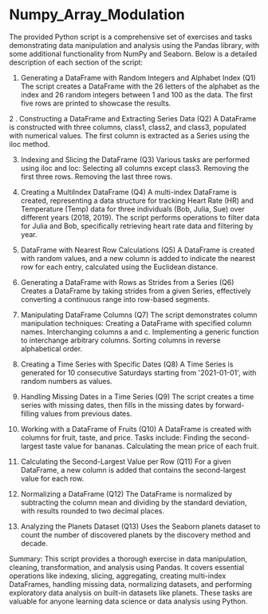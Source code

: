 # Numpy_Array_Modulation
The provided Python script is a comprehensive set of exercises and tasks demonstrating data manipulation and analysis using the Pandas library, with some additional functionality from NumPy and Seaborn. Below is a detailed description of each section of the script:

1. Generating a DataFrame with Random Integers and Alphabet Index (Q1)
The script creates a DataFrame with the 26 letters of the alphabet as the index and 26 random integers between 1 and 100 as the data. The first five rows are printed to showcase the results.

2 . Constructing a DataFrame and Extracting Series Data (Q2)
A DataFrame is constructed with three columns, class1, class2, and class3, populated with numerical values.
The first column is extracted as a Series using the iloc method.

3. Indexing and Slicing the DataFrame (Q3)
Various tasks are performed using iloc and loc:
Selecting all columns except class3.
Removing the first three rows.
Removing the last three rows.

4. Creating a MultiIndex DataFrame (Q4)
A multi-index DataFrame is created, representing a data structure for tracking Heart Rate (HR) and Temperature (Temp) data for three individuals (Bob, Julia, Sue) over different years (2018, 2019).
The script performs operations to filter data for Julia and Bob, specifically retrieving heart rate data and filtering by year.

5. DataFrame with Nearest Row Calculations (Q5)
A DataFrame is created with random values, and a new column is added to indicate the nearest row for each entry, calculated using the Euclidean distance.

6. Generating a DataFrame with Rows as Strides from a Series (Q6)
Creates a DataFrame by taking strides from a given Series, effectively converting a continuous range into row-based segments.

7. Manipulating DataFrame Columns (Q7)
The script demonstrates column manipulation techniques:
Creating a DataFrame with specified column names.
Interchanging columns a and c.
Implementing a generic function to interchange arbitrary columns.
Sorting columns in reverse alphabetical order.

8. Creating a Time Series with Specific Dates (Q8)
A Time Series is generated for 10 consecutive Saturdays starting from '2021-01-01', with random numbers as values.

9. Handling Missing Dates in a Time Series (Q9)
The script creates a time series with missing dates, then fills in the missing dates by forward-filling values from previous dates.

10. Working with a DataFrame of Fruits (Q10)
A DataFrame is created with columns for fruit, taste, and price. Tasks include:
Finding the second-largest taste value for bananas.
Calculating the mean price of each fruit.

11. Calculating the Second-Largest Value per Row (Q11)
For a given DataFrame, a new column is added that contains the second-largest value for each row.

12. Normalizing a DataFrame (Q12)
The DataFrame is normalized by subtracting the column mean and dividing by the standard deviation, with results rounded to two decimal places.

13. Analyzing the Planets Dataset (Q13)
Uses the Seaborn planets dataset to count the number of discovered planets by the discovery method and decade.

Summary:
This script provides a thorough exercise in data manipulation, cleaning, transformation, and analysis using Pandas. It covers essential operations like indexing, slicing, aggregating, creating multi-index DataFrames, handling missing data, normalizing datasets, and performing exploratory data analysis on built-in datasets like planets. These tasks are valuable for anyone learning data science or data analysis using Python.
